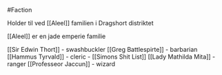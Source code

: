 #Faction 

Holder til ved [[Aleel]] familien i Dragshort distriktet

[[Aleel]] er en jade emperie familie

[[Sir Edwin Thort]] - swashbuckler
[[Greg Battlespirte]] - barbarian
[[Hammus Tyrvald]] - cleric - [[Simons Shit List]]
[[Lady Mathilda Mita]] - ranger
[[Professeor Jaccun]] - wizard
